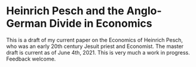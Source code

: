 # Heinrich Pesch and the Anglo-German Divide in Economics
This is a draft of my current paper on the Economics of Heinrich Pesch, who was an early 20th century Jesuit priest and Economist.  The master draft is current as of June 4th, 2021.  This is very much a work in progress.  Feedback welcome.
